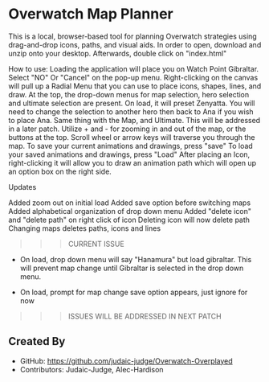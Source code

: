 
# Overwatch Map Planner

This is a local, browser-based tool for planning Overwatch strategies using drag-and-drop icons, paths, and visual aids.
In order to open, download and unzip onto your desktop. Afterwards, double click on "index.html"

How to use:
Loading the application will place you on Watch Point Gibraltar. Select "NO" Or "Cancel" on the pop-up menu.
Right-clicking on the canvas will pull up a Radial Menu that you can use to place icons, shapes, lines, and draw.
At the top, the drop-down menus for map selection, hero selection and ultimate selection are present. On load, it will preset Zenyatta. You will need to change the selection to another hero then back to Ana if you wish to place Ana. Same thing with the Map, and Ultimate. This will be addressed in a later patch.
Utilize + and - for zooming in and out of the map, or the buttons at the top.
Scroll wheel or arrow keys will traverse you through the map. 
To save your current animations and drawings, press "save"
To load your saved animations and drawings, press "Load"
After placing an Icon, right-clicking it will allow you to draw an animation path which will open up an option box on the right side.


Updates

Added zoom out on initial load
Added save option before switching maps
Added alphabetical organization of drop down menu
Added "delete icon" and "delete path" on right click of icon
Deleting icon will now delete path
Changing maps deletes paths, icons and lines
>>>CURRENT ISSUE

- On load, drop down menu will say "Hanamura" but load gibraltar. This will prevent map change until Gibraltar is selected in the drop down menu.

- On load, prompt for map change save option appears, just ignore for now

>>> ISSUES WILL BE ADDRESSED IN NEXT PATCH


##  Created By

- GitHub: https://github.com/judaic-judge/Overwatch-Overplayed
- Contributors: Judaic-Judge, Alec-Hardison


